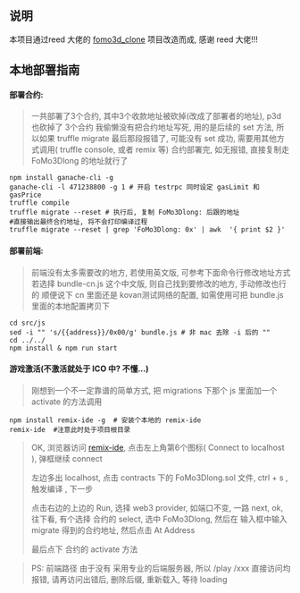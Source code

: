 ## 说明
本项目通过reed 大佬的 [fomo3d_clone](https://github.com/reedhong/fomo3d_clone) 项目改造而成, 感谢 reed 大佬!!!
 
## 本地部署指南

#### 部署合约: 

> 一共部署了3个合约, 其中3个收款地址被砍掉(改成了部署者的地址), p3d 也砍掉了
> 3个合约 我偷懒没有把合约地址写死, 用的是后续的 set 方法, 所以如果 truffle migrate 最后那段报错了, 可能没有 set 成功, 需要用其他方式调用( truffle console, 或者 remix 等)
> 合约部署完, 如无报错, 直接复制走 FoMo3Dlong 的地址就行了
```
npm install ganache-cli -g
ganache-cli -l 471238800 -g 1 # 开启 testrpc 同时设定 gasLimit 和 gasPrice
truffle compile
truffle migrate --reset # 执行后, 复制 FoMo3Dlong: 后跟的地址
#直接输出最终合约地址, 将不会打印编译过程
truffle migrate --reset | grep 'FoMo3Dlong: 0x' | awk  '{ print $2 }'
```

#### 部署前端:

> 前端没有太多需要改的地方, 若使用英文版, 可参考下面命令行修改地址方式
> 若选择 bundle-cn.js 这个中文版, 则自己找到要修改的地方, 手动修改也行的
> 顺便说下 cn 里面还是 kovan测试网络的配置, 如需使用可把 bundle.js 里面的本地配置拷贝下

```
cd src/js
sed -i "" 's/{{address}}/0x00/g' bundle.js # 非 mac 去除 -i 后的 ""
cd ../../
npm install & npm run start
```

#### 游戏激活(不激活就处于 ICO 中? 不懂...)

> 刚想到一个不一定靠谱的简单方式, 把 migrations 下那个 js 里面加一个 activate 的方法调用

```
npm install remix-ide -g  # 安装个本地的 remix-ide
remix-ide  #注意此时处于项目根目录
```
> OK, 浏览器访问 [remix-ide](localhost:8080), 点击左上角第6个图标( Connect to localhost ), 弹框继续 connect
>
> 左边多出 localhost, 点击 contracts 下的 FoMo3Dlong.sol 文件, ctrl + s , 触发编译 , 下一步
>
> 点击右边的上边的 Run, 选择 web3 provider, 如端口不变, 一路 next, ok, 往下看, 有个选择 合约的 select, 选中 FoMo3Dlong, 然后在 输入框中输入 migrate 得到的合约地址, 然后点击 At Address
>
> 最后点下 合约的 activate 方法


>PS: 前端路径 由于没有 采用专业的后端服务器, 所以 /play /xxx 直接访问均报错, 请再访问出错后, 删除后缀, 重新载入, 等待 loading
